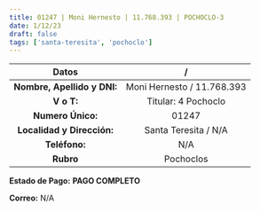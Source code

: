 ```yaml
---
title: 01247 | Moni Hernesto | 11.768.393 | POCHOCLO-3
date: 1/12/23
draft: false
tags: ['santa-teresita', 'pochoclo']
---
```


|          **Datos**          |              /             |
|:---------------------------:|:--------------------------:|
| **Nombre, Apellido y DNI:** | Moni Hernesto / 11.768.393 |
|          **V o T:**         |     Titular: 4 Pochoclo    |
|      **Numero Único:**      |            01247           |
|  **Localidad y Dirección:** |    Santa Teresita / N/A    |
|        **Teléfono:**        |             N/A            |
|          **Rubro**          |          Pochoclos         |

**Estado de Pago:** **PAGO COMPLETO**

**Correo:** N/A
